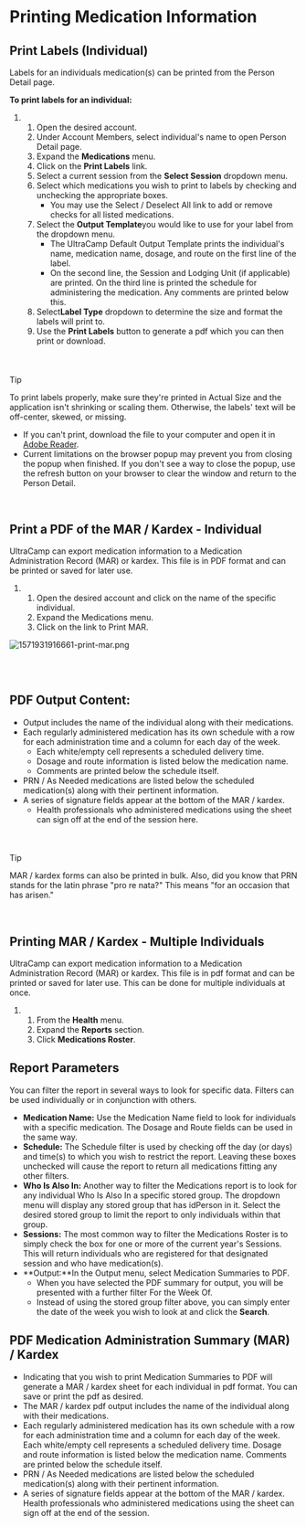 # Printing Medication Information
## Print Labels (Individual)


Labels for an individuals medication(s) can be printed from the Person Detail page.    


**To print labels for an individual:**


1. 1. Open the desired account.
	2. Under Account Members, select individual's name to open Person Detail page.
	3. Expand the **Medications** menu.
	4. Click on the **Print Labels** link.
	5. Select a current session from the **Select Session** dropdown menu.
	6. Select which medications you wish to print to labels by checking and unchecking the appropriate boxes.
		* You may use the Select / Deselect All link to add or remove checks for all listed medications.
	7. Select the **Output Template**you would like to use for your label from the dropdown menu.
		* The UltraCamp Default Output Template prints the individual's name, medication name, dosage, and route on the first line of the label.
		* On the second line, the Session and Lodging Unit (if applicable) are printed. On the third line is printed the schedule for administering the medication. Any comments are printed below this.
	8. Select**Label Type** dropdown to determine the size and format the labels will print to.
	9. Use the **Print Labels** button to generate a pdf which you can then print or download.


 



#### 
 Tip


To print labels properly, make sure they're printed in Actual Size and the application isn't shrinking or scaling them. Otherwise, the labels' text will be off-center, skewed, or missing. 


* If you can't print, download the file to your computer and open it in [Adobe Reader](https://get.adobe.com/reader/).
* Current limitations on the browser popup may prevent you from closing the popup when finished. If you don't see a way to close the popup, use the refresh button on your browser to clear the window and return to the Person Detail.



 


## Print a PDF of the MAR / Kardex - Individual


UltraCamp can export medication information to a Medication Administration Record (MAR) or kardex. This file is in PDF format and can be printed or saved for later use.    


1. 1. Open the desired account and click on the name of the specific individual.
	2. Expand the Medications menu.
	3. Click on the link to Print MAR.


![1571931916661-print-mar.png](https://help.ultracamp.com/hc/article_attachments/7543207318164/1571931916661-print-mar.png)  
  



## 



 


## PDF Output Content:


* Output includes the name of the individual along with their medications.
* Each regularly administered medication has its own schedule with a row for each administration time and a column for each day of the week.
	+ Each white/empty cell represents a scheduled delivery time.
	+ Dosage and route information is listed below the medication name.
	+ Comments are printed below the schedule itself.
* PRN / As Needed medications are listed below the scheduled medication(s) along with their pertinent information.
* A series of signature fields appear at the bottom of the MAR / kardex.
	+ Health professionals who administered medications using the sheet can sign off at the end of the session here.


 



#### 
 Tip


MAR / kardex forms can also be printed in bulk. Also, did you know that PRN stands for the latin phrase "pro re nata?" This means "for an occasion that has arisen."



 


## Printing MAR / Kardex - Multiple Individuals


UltraCamp can export medication information to a Medication Administration Record (MAR) or kardex. This file is in pdf format and can be printed or saved for later use. This can be done for multiple individuals at once.    


1. 1. From the **Health** menu.
	2. Expand the **Reports** section.
	3. Click **Medications Roster**.


## 


## Report Parameters


You can filter the report in several ways to look for specific data. Filters can be used individually or in conjunction with others.


* **Medication Name:** Use the Medication Name field to look for individuals with a specific medication. The Dosage and Route fields can be used in the same way.
* **Schedule:** The Schedule filter is used by checking off the day (or days) and time(s) to which you wish to restrict the report. Leaving these boxes unchecked will cause the report to return all medications fitting any other filters.
* **Who Is Also In:** Another way to filter the Medications report is to look for any individual Who Is Also In a specific stored group. The dropdown menu will display any stored group that has idPerson in it. Select the desired stored group to limit the report to only individuals within that group.
* **Sessions:** The most common way to filter the Medications Roster is to simply check the box for one or more of the current year's Sessions. This will return individuals who are registered for that designated session and who have medication(s).
* **Output:**In the Output menu, select Medication Summaries to PDF.
	+ When you have selected the PDF summary for output, you will be presented with a further filter For the Week Of.
	+ Instead of using the stored group filter above, you can simply enter the date of the week you wish to look at and click the **Search**.


## 


## PDF Medication Administration Summary (MAR) / Kardex


* Indicating that you wish to print Medication Summaries to PDF will generate a MAR / kardex sheet for each individual in pdf format. You can save or print the pdf as desired.
* The MAR / kardex pdf output includes the name of the individual along with their medications.
* Each regularly administered medication has its own schedule with a row for each administration time and a column for each day of the week. Each white/empty cell represents a scheduled delivery time. Dosage and route information is listed below the medication name. Comments are printed below the schedule itself.
* PRN / As Needed medications are listed below the scheduled medication(s) along with their pertinent information.
* A series of signature fields appear at the bottom of the MAR / kardex. Health professionals who administered medications using the sheet can sign off at the end of the session.

